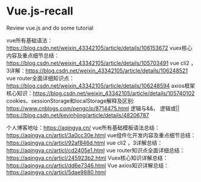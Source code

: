 # Vue.js-recall
 Review vue.js and do some tutorial

vue所有基础语法：https://blog.csdn.net/weixin_43342105/article/details/106153672
vuex核心内容及重点细节总结：https://blog.csdn.net/weixin_43342105/article/details/105703491
vue cli2 ，3详解：https://blog.csdn.net/weixin_43342105/article/details/106248521
vue router全面详细知识点：https://blog.csdn.net/weixin_43342105/article/details/106248594
axios框架核心知识：https://blog.csdn.net/weixin_43342105/article/details/105740102  
cookies、sessionStorage和localStorage解释及区别: https://www.cnblogs.com/pengc/p/8714475.html
逻辑与&&， 逻辑或|| https://blog.csdn.net/kevinhjing/article/details/48206787


个人博客地址：https://aqingya.cn/
vue所有基础模板语法总结：https://aqingya.cn/articl/3a0cc30e.html
vue组件化开发内容及重点细节总结：https://aqingya.cn/articl/92af846d.html
vue cli2 ，3详解总结：https://aqingya.cn/articl/cd2405e1.html
vue router知识点全面详细总结：https://aqingya.cn/articl/245923b2.html
Vuex核心知识详解总结：https://aqingya.cn/articl/dd6e7346.html
Vue axios知识详解总结：https://aqingya.cn/articl/5dae9880.html